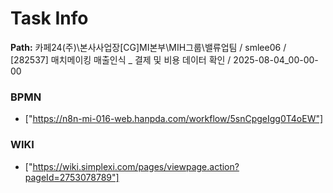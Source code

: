 # Task Info

**Path:** 카페24(주)\본사사업장\[CG]MI본부\MIH그룹\밸류업팀 / smlee06 / [282537] 매치메이킹 매출인식 _ 결제 및 비용 데이터 확인 / 2025-08-04_00-00-00

### BPMN
- ["https://n8n-mi-016-web.hanpda.com/workflow/5snCpgeIgg0T4oEW"]

### WIKI
- ["https://wiki.simplexi.com/pages/viewpage.action?pageId=2753078789"]

